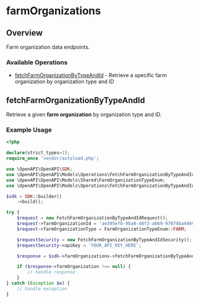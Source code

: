 # farmOrganizations

## Overview

Farm organization data endpoints.

### Available Operations

* [fetchFarmOrganizationByTypeAndId](#fetchfarmorganizationbytypeandid) - Retrieve a specific farm organization by organization type and ID

## fetchFarmOrganizationByTypeAndId

Retrieve a given **farm organization** by organization type and ID.

### Example Usage

```php
<?php

declare(strict_types=1);
require_once 'vendor/autoload.php';

use \OpenAPI\OpenAPI\SDK;
use \OpenAPI\OpenAPI\Models\Operations\FetchFarmOrganizationByTypeAndIdRequest;
use \OpenAPI\OpenAPI\Models\Shared\FarmOrganizationTypeEnum;
use \OpenAPI\OpenAPI\Models\Operations\FetchFarmOrganizationByTypeAndIdSecurity;

$sdk = SDK::builder()
    ->build();

try {
    $request = new FetchFarmOrganizationByTypeAndIdRequest();
    $request->farmOrganizationId = 'ae395efb-9ba8-48f3-a669-97074ba4469b';
    $request->farmOrganizationType = FarmOrganizationTypeEnum::FARM;

    $requestSecurity = new FetchFarmOrganizationByTypeAndIdSecurity();
    $requestSecurity->apiKey = 'YOUR_API_KEY_HERE';

    $response = $sdk->farmOrganizations->fetchFarmOrganizationByTypeAndId($request, $requestSecurity);

    if ($response->farmOrganization !== null) {
        // handle response
    }
} catch (Exception $e) {
    // handle exception
}
```
